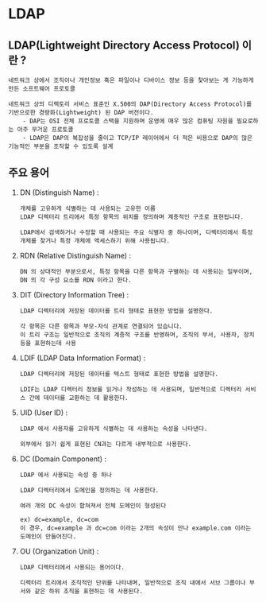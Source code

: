 # LDAP

## LDAP(Lightweight Directory Access Protocol) 이란 ?
```
네트워크 상에서 조직이나 개인정보 혹은 파일이나 디바이스 정보 등을 찾아보는 게 가능하게 만든 소프트웨어 프로토콜

네트워크 상의 디렉토리 서비스 표준인 X.500의 DAP(Directory Access Protocol)를 기반으로한 경량화(Lightweight) 된 DAP 버전이다.
    - DAP는 OSI 전체 프로토콜 스택을 지원하며 운영에 매우 많은 컴퓨팅 자원을 필요로하는 아주 무거운 프로토콜
    - LDAP은 DAP의 복잡성을 줄이고 TCP/IP 레이어에서 더 적은 비용으로 DAP의 많은 기능적인 부분을 조작할 수 있도록 설계
```

## 주요 용어
1. DN (Distinguish Name) :
    ```
    개체를 고유하게 식별하는 데 사용되는 고유한 이름
    LDAP 디렉터리 트리에서 특정 항목의 위치를 정의하며 계층적인 구조로 표현됩니다.

    LDAP에서 검색하거나 수정할 때 사용되는 주요 식별자 중 하나이며, 디렉터리에서 특정 개체를 찾거나 특정 개체에 액세스하기 위해 사용됩니다.
    ```

2. RDN (Relative Distinguish Name) :
   ```
   DN 의 상대적인 부분으로서, 특정 항목을 다른 항목과 구별하는 데 사용되는 일부이며,
   DN 의 각 구성 요소를 RDN 이라고 한다.
   ```

3. DIT (Directory Information Tree) :
   ```
   LDAP 디렉터리에 저장된 데이터를 트리 형태로 표현한 방법을 설명한다.

   각 항목은 다른 항목과 부모-자식 관계로 연결되어 있습니다. 
   이 트리 구조는 일반적으로 조직의 계층적 구조를 반영하며, 조직의 부서, 사용자, 장치 등을 표현하는데 사용
   ```

4. LDIF (LDAP Data Information Format) :
   ```
   LDAP 디렉터리에 저장된 데이터를 텍스트 형태로 표현한 방법을 설명한다.

   LDIF는 LDAP 디렉터리 정보를 읽거나 작성하는 데 사용되며, 일반적으로 디렉터리 서비스 간에 데이터를 교환하는 데 활용한다.
   ```

5. UID (User ID) :
   ```
   LDAP 에서 사용자를 고유하게 식별하는 데 사용하는 속성을 나타낸다.

   외부에서 읽기 쉽게 표현된 CN과는 다르게 내부적으로 사용한다.
   ```

6. DC (Domain Component) :
    ```
    LDAP 에서 사용되는 속성 중 하나

    LDAP 디렉터리에서 도메인을 정의하는 데 사용한다.

    여러 개의 DC 속성이 합쳐져서 전체 도메인이 형성된다
    
    ex) dc=example, dc=com 
    이 경우, dc=example 과 dc=com 이라는 2개의 속성이 만나 example.com 이라는 도메인이 만들어진다.
    ```

7. OU (Organization Unit) :
   ```
   LDAP 디렉터리에서 사용되는 용어이다.

   디렉터리 트리에서 조직적인 단위를 나타내며, 일반적으로 조직 내에서 서브 그룹이나 부서와 같은 하위 조직을 표현하는 데 사용된다.
   ```
